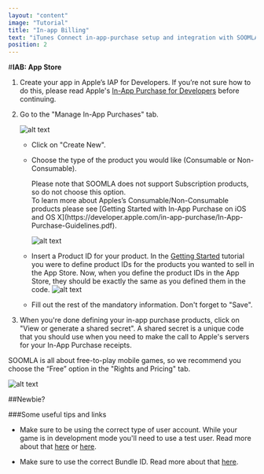 ```yaml
---
layout: "content"
image: "Tutorial"
title: "In-app Billing"
text: "iTunes Connect in-app-purchase setup and integration with SOOMLA - define your game's in-app products."
position: 2
---
```


#**IAB: App Store**

1. Create your app in Apple’s IAP for Developers. If you’re not sure how to do this, please read Apple's [In-App Purchase for Developers](https://developer.apple.com/in-app-purchase/) before continuing.

2. Go to the "Manage In-App Purchases" tab.

    ![alt text](/img/tutorial_img/ios_iab/manageIAP.png "manage IAP")

    - Click on "Create New".

    - Choose the type of the product you would like (Consumable or Non-Consumable).

        <div class="warning-box">Please note that SOOMLA does not support Subscription products, so do not choose this option.</div>

        <div class="info-box">To learn more about Apples’s Consumable/Non-Consumable products please see [Getting Started with In-App Purchase on iOS and OS X](https://developer.apple.com/in-app-purchase/In-App-Purchase-Guidelines.pdf).</div>

        ![alt text](/img/tutorial_img/ios_iab/productTypes.png "Product Types")

    - Insert a Product ID for your product. In the [Getting Started](/docs/platforms/ios/GettingStarted) tutorial you were to define product IDs for the products you wanted to sell in the App Store. Now, when you define the product IDs in the App Store, they should be exactly the same as you defined them in the code.
    ![alt text](/img/tutorial_img/ios_iab/productIDs.png "Product IDs")

    - Fill out the rest of the mandatory information. Don't forget to "Save".

3. When you're done defining your in-app purchase products, click on "View or generate a shared secret". A shared secret is a unique code that you should use when you need to make the call to Apple's servers for your In-App Purchase receipts.

<div class="info-box">SOOMLA is all about free-to-play mobile games, so we recommend you choose the “Free” option in the "Rights and Pricing" tab.</div>

![alt text](/img/tutorial_img/ios_iab/free2play.png "Free-to-play")

##Newbie?

###Some useful tips and links

- Make sure to be using the correct type of user account. While your game is in development mode you'll need to use a test user. Read more about that [here](https://developer.apple.com/library/ios/documentation/LanguagesUtilities/Conceptual/iTunesConnectInAppPurchase_Guide/Chapters/TestingInAppPurchases.html) or [here](https://developer.apple.com/library/ios/documentation/LanguagesUtilities/Conceptual/iTunesConnect_Guide/Chapters/SettingUpUserAccounts.html).

- Make sure to use the correct Bundle ID. Read more about that [here](https://developer.apple.com/library/ios/documentation/IDEs/Conceptual/AppDistributionGuide/ConfiguringYourApp/ConfiguringYourApp.html).
